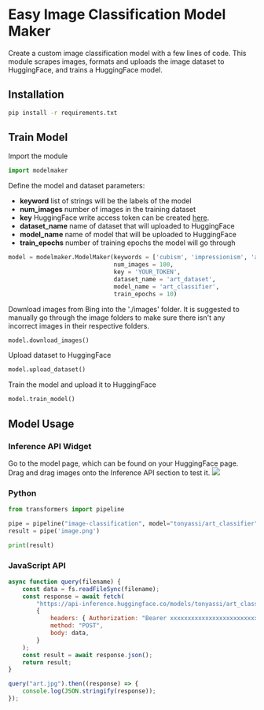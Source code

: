 # Easy Image Classification Model Maker
Create a custom image classification model with a few lines of code. This module scrapes images, formats and uploads the image dataset to HuggingFace, and trains a HuggingFace model.

## Installation
```bash
pip install -r requirements.txt
```

## Train Model
Import the module
```python
import modelmaker
```
Define the model and dataset parameters:
- **keyword** list of strings will be the labels of the model
- **num_images** number of images in the training dataset
- **key** HuggingFace write access token can be created [here](https://huggingface.co/settings/tokens).
- **dataset_name** name of dataset that will uploaded to HuggingFace
- **model_name** name of model that will be uploaded to HuggingFace
- **train_epochs** number of training epochs the model will go through
```python
model = modelmaker.ModelMaker(keywords = ['cubism', 'impressionism', 'abstract expressionism'],
                              num_images = 100,
                              key = 'YOUR_TOKEN',
                              dataset_name = 'art_dataset',
                              model_name = 'art_classifier',
                              train_epochs = 10)
```
Download images from Bing into the './images' folder. It is suggested to manually go through the image folders to make sure there isn't any incorrect images in their respective folders. 
```python
model.download_images()
```
Upload dataset to HuggingFace
```python
model.upload_dataset()
```
Train the model and upload it to HuggingFace
```python
model.train_model()
```

## Model Usage
### Inference API Widget
Go to the model page, which can be found on your HuggingFace page. Drag and drag images onto the Inference API section to test it.
![](https://cdn.discordapp.com/attachments/1120417968032063538/1176305346671804426/hf_art_classifier_example.png?ex=656e62b9&is=655bedb9&hm=afa10c53e851d9400f600ceb27ef3fb871d3eb39d3966c4c7df44a25550bc860&)

### Python
```python
from transformers import pipeline

pipe = pipeline("image-classification", model="tonyassi/art_classifier")
result = pipe('image.png')

print(result)
```

### JavaScript API
```js
async function query(filename) {
	const data = fs.readFileSync(filename);
	const response = await fetch(
		"https://api-inference.huggingface.co/models/tonyassi/art_classifier",
		{
			headers: { Authorization: "Bearer xxxxxxxxxxxxxxxxxxxxxxxxxxxxxxxxxxxxx" },
			method: "POST",
			body: data,
		}
	);
	const result = await response.json();
	return result;
}

query("art.jpg").then((response) => {
	console.log(JSON.stringify(response));
});
```
